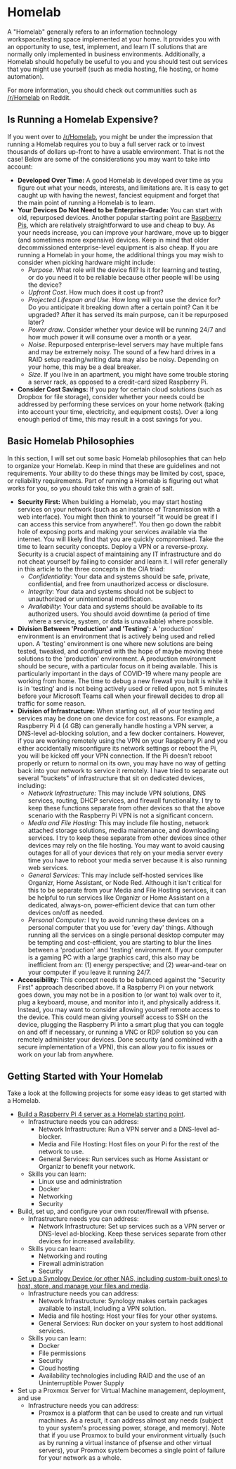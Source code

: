 # Homelab

A "Homelab" generally refers to an information technology workspace/testing space implemented at your home. It provides you with an opportunity to use, test, implement, and learn IT solutions that are normally only implemented in business environments. Additionally, a Homelab should hopefully be useful to you and you should test out services that you might use yourself (such as media hosting, file hosting, or home automation).

For more information, you should check out communities such as [/r/Homelab](https://reddit.com/r/homelab) on Reddit.

## Is Running a Homelab Expensive?
If you went over to [/r/Homelab](https://reddit.com/r/homelab), you might be under the impression that running a Homelab requires you to buy a full server rack or to invest thousands of dollars up-front to have a usable environment. That is not the case! Below are some of the considerations you may want to take into account:

- **Developed Over Time:** A good Homelab is developed over time as you figure out what your needs, interests, and limitations are. It is easy to get caught up with having the newest, fanciest equipment and forget that the main point of running a Homelab is to learn.
- **Your Devices Do Not Need to be Enterprise-Grade:** You can start with old, repurposed devices. Another popular starting point are [Raspberry Pis](https://www.raspberrypi.org/), which are relatively straightforward to use and cheap to buy. As your needs increase, you can improve your hardware, move up to bigger (and sometimes more expensive) devices. Keep in mind that older decommissioned enterprise-level equipment is also cheap. If you are running a Homelab in your home, the additional things you may wish to consider when picking hardware might include:
  - *Purpose*. What role will the device fill? Is it for learning and testing, or do you need it to be reliable because other people will be using the device?
  - *Upfront Cost*. How much does it cost up front?
  - *Projected Lifespan and Use*. How long will you use the device for? Do you anticipate it breaking down after a certain point? Can it be upgraded? After it has served its main purpose, can it be repurposed later?  
  - *Power draw*. Consider whether your device will be running 24/7 and how much power it will consume over a month or a year.
  - *Noise*. Repurposed enterprise-level servers may have multiple fans and may be extremely noisy. The sound of a few hard drives in a RAID setup reading/writing data may also be noisy. Depending on your home, this may be a deal breaker.
  - *Size*. If you live in an apartment, you might have some trouble storing a server rack, as opposed to a credit-card sized Raspberry Pi.
- **Consider Cost Savings:** If you pay for certain cloud solutions (such as Dropbox for file storage), consider whether your needs could be addressed by performing these services on your home network (taking into account your time, electricity, and equipment costs). Over a long enough period of time, this may result in a cost savings for you.

## Basic Homelab Philosophies
In this section, I will set out some basic Homelab philosophies that can help to organize your Homelab. Keep in mind that these are guidelines and not requirements. Your ability to do these things may be limited by cost, space, or reliability requirements. Part of running a Homelab is figuring out what works for you, so you should take this with a grain of salt.
- **Security First:** When building a Homelab, you may start hosting services on your network (such as an instance of Transmission with a web interface). You might then think to yourself "it would be great if I can access this service from anywhere!". You then go down the rabbit hole of exposing ports and making your services available via the internet. You will likely find that you are quickly compromised. Take the time to learn security concepts. Deploy a VPN or a reverse-proxy. Security is a crucial aspect of maintaining any IT infrastructure and do not cheat yourself by failing to consider and learn it. I will refer generally in this article to the three concepts in the CIA triad:
  - *Confidentiality*: Your data and systems should be safe, private, confidential, and free from unauthorized access or disclosure.
  - *Integrity*: Your data and systems should not be subject to unauthorized or unintentional modification.
  - *Availability*: Your data and systems should be available to its authorized users. You should avoid downtime (a period of time where a service, system, or data is unavailable) where possible.
- **Division Between 'Production' and 'Testing':** A 'production' environment is an environment that is actively being used and relied upon. A 'testing' environment is one where new solutions are being tested, tweaked, and configured with the hope of maybe moving these solutions to the 'production' environment. A production environment should be secure, with a particular focus on it being available. This is particularly important in the days of COVID-19 where many people are working from home. The time to debug a new firewall you built is while it is in 'testing' and is not being actively used or relied upon, not 5 minutes before your Microsoft Teams call when your firewall decides to drop all traffic for some reason.
- **Division of Infrastructure:** When starting out, all of your testing and services may be done on one device for cost reasons. For example, a Raspberry Pi 4 (4 GB) can generally handle hosting a VPN server, a DNS-level ad-blocking solution, and a few docker containers. However, if you are working remotely using the VPN on your Raspberry Pi and you either accidentally misconfigure its network settings or reboot the Pi, you will be kicked off your VPN connection. If the Pi doesn't reboot properly or return to normal on its own, you may have no way of getting back into your network to service it remotely. I have tried to separate out several "buckets" of infrastructure that sit on dedicated devices, including:
  - *Network Infrastructure:* This may include VPN solutions, DNS services, routing, DHCP services, and firewall functionality. I try to keep these functions separate from other devices so that the above scenario with the Raspberry Pi VPN is not a significant concern.
  - *Media and File Hosting:* This may include file hosting, network attached storage solutions, media maintenance, and downloading services. I try to keep these separate from other devices since other devices may rely on the file hosting. You may want to avoid causing outages for all of your devices that rely on your media server every time you have to reboot your media server because it is also running web services.
  - *General Services:* This may include self-hosted services like Organizr, Home Assistant, or Node Red. Although it isn't critical for this to be separate from your Media and File Hosting services, it can be helpful to run services like Organizr or Home Assistant on a dedicated, always-on, power-efficient device that can turn other devices on/off as needed.
  - *Personal Computer:* I try to avoid running these devices on a personal computer that you use for 'every day' things. Although running all the services on a single personal desktop computer may be tempting and cost-efficient, you are starting to blur the lines between a 'production' and 'testing' environment. If your computer is a gaming PC with a large graphics card, this also may be inefficient from an: (1) energy perspective; and (2) wear-and-tear on your computer if you leave it running 24/7.
- **Accessibility:** This concept needs to be balanced against the "Security First" approach described above. If a Raspberry Pi on your network goes down, you may not be in a position to (or want to) walk over to it, plug a keyboard, mouse, and monitor into it, and physically address it. Instead, you may want to consider allowing yourself remote access to the device. This could mean giving yourself access to SSH on the device, plugging the Raspberry Pi into a smart plug that you can toggle on and off if necessary, or running a VNC or RDP solution so you can remotely administer your devices. Done security (and combined with a secure implementation of a VPN), this can allow you to fix issues or work on your lab from anywhere.

## Getting Started with Your Homelab
Take a look at the following projects for some easy ideas to get started with a Homelab.
- [Build a Raspberry Pi 4 server as a Homelab starting point](RaspberryPi4_Server.md).
  - Infrastructure needs you can address:
    - Network Infrastructure: Run a VPN server and a DNS-level ad-blocker.
    - Media and File Hosting: Host files on your Pi for the rest of the network to use.
    - General Services: Run services such as Home Assistant or Organizr to benefit your network.
  - Skills you can learn:
    - Linux use and administration
    - Docker
    - Networking
    - Security
- Build, set up, and configure your own router/firewall with pfsense.
  - Infrastructure needs you can address:
    - Network Infrastructure: Set up services such as a VPN server or DNS-level ad-blocking. Keep these services separate from other devices for increased availability.
  - Skills you can learn:
    - Networking and routing
    - Firewall administration
    - Security
- [Set up a Synology Device (or other NAS, including custom-built ones) to host, store, and manage your files and media](Self-Hosted_NAS.md).
  - Infrastructure needs you can address:
    - Network Infrastructure: Synology makes certain packages available to install, including a VPN solution.
    - Media and file hosting: Host your files for your other systems.
    - General Services: Run docker on your system to host additional services.
  - Skills you can learn:
    - Docker
    - File permissions
    - Security
    - Cloud hosting
    - Availability technologies including RAID and the use of an Uninterruptible Power Supply
- Set up a Proxmox Server for Virtual Machine management, deployment, and use
  - Infrastructure needs you can address:
    - Proxmox is a platform that can be used to create and run virtual machines. As a result, it can address almost any needs (subject to your system's processing power, storage, and memory). Note that if you use Proxmox to build your environment virtually (such as by running a virtual instance of pfsense and other virtual servers), your Proxmox system becomes a single point of failure for your network as a whole.
